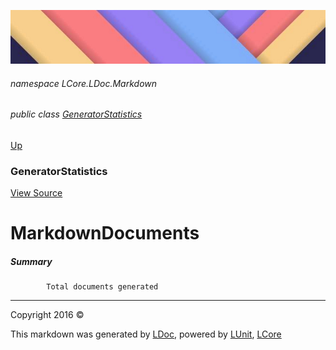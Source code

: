 ![](../Content/LDoc-banner-small.png "")

###### namespace LCore.LDoc.Markdown

###### public class [GeneratorStatistics](GeneratorStatistics.md)
[Up](GeneratorStatistics.md)

### GeneratorStatistics
[View Source](../Markdown/Statistics/GeneratorStatistics.cs)

# MarkdownDocuments

##### Summary

            Total documents generated
            



---

Copyright 2016 &copy; [](../../README.md) [](../../TableOfContents.md)

This markdown was generated by [LDoc](https://github.com/CodeSingularity/LDoc), powered by [LUnit](https://github.com/CodeSingularity/LUnit), [LCore](https://github.com/CodeSingularity/LCore)
